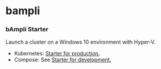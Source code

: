 # bampli
### bAmpli Starter 

Launch a cluster on a Windows 10 environment with Hyper-V.

- Kubernetes: [Starter for production.](./kubernetes.md)
- Compose: See [Starter for development.](./compose.md)
